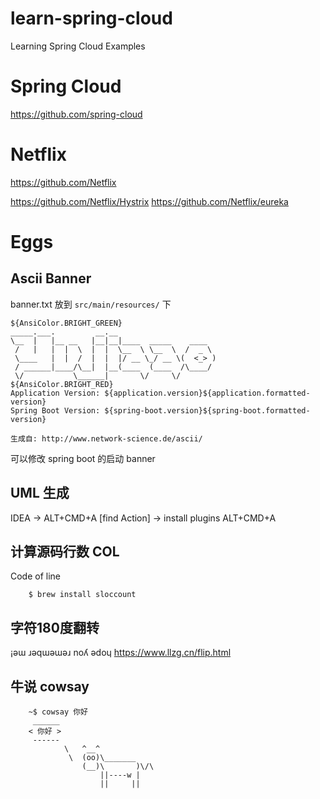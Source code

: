 # learn-spring-cloud
Learning Spring Cloud Examples


# Spring Cloud

https://github.com/spring-cloud


# Netflix
https://github.com/Netflix

https://github.com/Netflix/Hystrix
https://github.com/Netflix/eureka

# Eggs

## Ascii Banner

banner.txt  放到 `src/main/resources/` 下
```
${AnsiColor.BRIGHT_GREEN}
_____.___.         __.__                      
\__  |   |__ __   |__|__|____  _____    ____  
 /   |   |  |  \  |  |  \__  \ \__  \  /  _ \ 
 \____   |  |  /  |  |  |/ __ \_/ __ \(  <_> )
 / ______|____/\__|  |__(____  (____  /\____/ 
 \/           \______|       \/     \/        
${AnsiColor.BRIGHT_RED}
Application Version: ${application.version}${application.formatted-version}
Spring Boot Version: ${spring-boot.version}${spring-boot.formatted-version}

生成自: http://www.network-science.de/ascii/
```
可以修改 spring boot 的启动 banner

## UML 生成
IDEA -> ALT+CMD+A [find Action] -> install plugins
ALT+CMD+A 

## 计算源码行数 COL
Code of line
```
    $ brew install sloccount 
```
## 字符180度翻转
¡ǝɯ ɹǝqɯǝɯǝɹ noʎ ǝdoɥ
https://www.llzg.cn/flip.html

## 牛说 cowsay

```
    ~$ cowsay 你好
     ______
    < 你好 >
     ------
            \   ^__^
             \  (oo)\_______
                (__)\       )\/\
                    ||----w |
                    ||     ||
```
